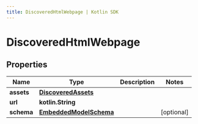 ```yaml
---
title: DiscoveredHtmlWebpage | Kotlin SDK
---
```




# DiscoveredHtmlWebpage

## Properties
Name | Type | Description | Notes
------------ | ------------- | ------------- | -------------
**assets** | [**DiscoveredAssets**](DiscoveredAssets) |  | 
**url** | **kotlin.String** |  | 
**schema** | [**EmbeddedModelSchema**](EmbeddedModelSchema) |  |  [optional]




